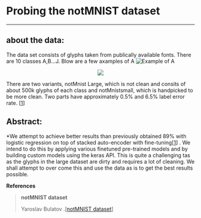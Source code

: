 # Probing the notMNIST dataset
---
## about the data:
The data set consists of glyphs taken from publically available fonts. There are 10 classes A,B...J. Blow are a few axamples of A
![Example of A](http://yaroslavvb.com/upload/notMNIST/nmn.png)

<div style="text-align:center"><img src="http://yaroslavvb.com/upload/notMNIST/nmn.png" /></div>


There are two variants, notMnist Large, which is not clean and consits of about 500k glyphs of each class and notMnistsmall, which is handpicked to be more clean. Two parts have approximately 0.5% and 6.5% label error rate. [[1](#blog_dest)] 


## Abstract:
*We attempt to achieve better results than previously obtained 89% with logistic regression on top of stacked auto-encoder with fine-tuning[[1](#blog_dest)] . We intend to do this by applying various finetuned pre-trained models and by building custom models using the keras API. This is quite a challenging tas as the glyphs in the large dataset are dirty and requires a lot of cleaning. We shall attempt to over come this and use the data as is to get the best results possible.  





<b>References</b>
<a id='blog_dest'></a>
>**notMNIST dataset**
>
>Yaroslav Bulatov .[[notMNIST dataset](http://yaroslavvb.blogspot.com/2011/09/notmnist-dataset.html)]
